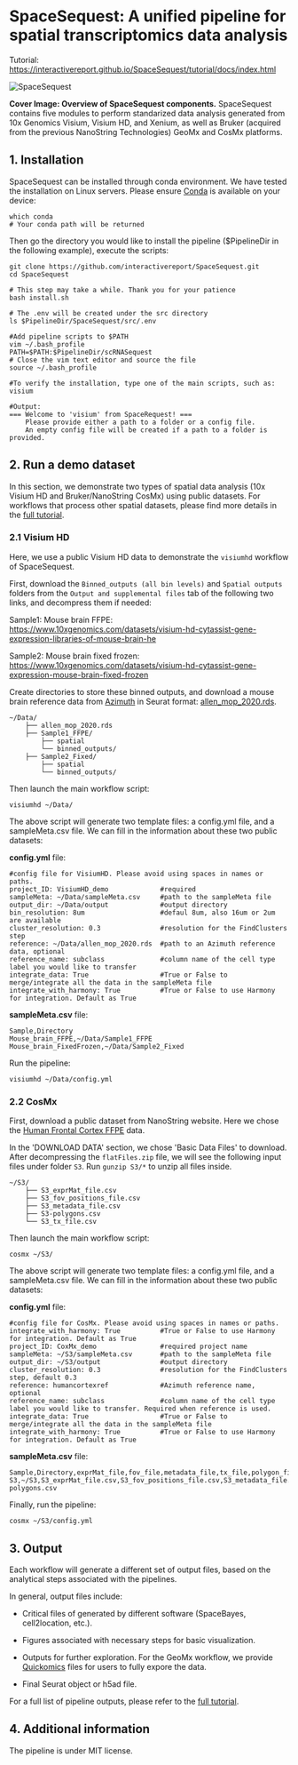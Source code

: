 # SpaceSequest: A unified pipeline for spatial transcriptomics data analysis

Tutorial: https://interactivereport.github.io/SpaceSequest/tutorial/docs/index.html

![SpaceSequest](https://interactivereport.github.io/SpaceSequest/images/Cover.png)

**Cover Image: Overview of SpaceSequest components.** SpaceSequest contains five modules to perform standarized data analysis generated from 10x Genomics Visium, Visium HD, and Xenium, as well as Bruker (acquired from the previous NanoString Technologies) GeoMx and CosMx platforms.

## 1. Installation

SpaceSequest can be installed through conda environment. We have tested the installation on Linux servers. Please ensure [Conda](https://docs.conda.io/en/latest/) is available on your device:

```
which conda
# Your conda path will be returned
```

Then go the directory you would like to install the pipeline ($PipelineDir in the following example), execute the scripts:

```
git clone https://github.com/interactivereport/SpaceSequest.git
cd SpaceSequest

# This step may take a while. Thank you for your patience
bash install.sh

# The .env will be created under the src directory
ls $PipelineDir/SpaceSequest/src/.env

#Add pipeline scripts to $PATH
vim ~/.bash_profile
PATH=$PATH:$PipelineDir/scRNASequest
# Close the vim text editor and source the file
source ~/.bash_profile

#To verify the installation, type one of the main scripts, such as:
visium

#Output:
=== Welcome to 'visium' from SpaceRequest! ===
	Please provide either a path to a folder or a config file.
	An empty config file will be created if a path to a folder is provided.

```



## 2. Run a demo dataset

In this section, we demonstrate two types of spatial data analysis (10x Visium HD and Bruker/NanoString CosMx) using public datasets. For workflows that process other spatial datasets, please find more details in the [full tutorial](https://interactivereport.github.io/SpaceSequest/tutorial/docs/index.html).

### 2.1 Visium HD

Here, we use a public Visium HD data to demonstrate the `visiumhd` workflow of SpaceSequest. 

First, download the `Binned_outputs (all bin levels)` and `Spatial outputs` folders from the `Output and supplemental files` tab of the following two links, and decompress them if needed:

Sample1: Mouse brain FFPE: https://www.10xgenomics.com/datasets/visium-hd-cytassist-gene-expression-libraries-of-mouse-brain-he

Sample2: Mouse brain fixed frozen: https://www.10xgenomics.com/datasets/visium-hd-cytassist-gene-expression-mouse-brain-fixed-frozen

Create directories to store these binned outputs, and download a mouse brain reference data from [Azimuth](https://azimuth.hubmapconsortium.org/references/#Mouse%20-%20Motor%20Cortex) in Seurat format: [allen_mop_2020.rds](https://seurat.nygenome.org/azimuth/demo_datasets/allen_mop_2020.rds).

```
~/Data/
    ├── allen_mop_2020.rds
    ├── Sample1_FFPE/
        ├── spatial
        └── binned_outputs/
    ├── Sample2_Fixed/
        ├── spatial
        └── binned_outputs/
```

Then launch the main workflow script:

```
visiumhd ~/Data/
```

The above script will generate two template files: a config.yml file, and a sampleMeta.csv file. We can fill in the information about these two public datasets:

**config.yml** file:
```
#config file for VisiumHD. Please avoid using spaces in names or paths.
project_ID: VisiumHD_demo             #required
sampleMeta: ~/Data/sampleMeta.csv     #path to the sampleMeta file
output_dir: ~/Data/output             #output directory
bin_resolution: 8um                   #defaul 8um, also 16um or 2um are available
cluster_resolution: 0.3               #resolution for the FindClusters step
reference: ~/Data/allen_mop_2020.rds  #path to an Azimuth reference data, optional 
reference_name: subclass              #column name of the cell type label you would like to transfer
integrate_data: True                  #True or False to merge/integrate all the data in the sampleMeta file
integrate_with_harmony: True          #True or False to use Harmony for integration. Default as True
```

**sampleMeta.csv** file:
```
Sample,Directory
Mouse_brain_FFPE,~/Data/Sample1_FFPE
Mouse_brain_FixedFrozen,~/Data/Sample2_Fixed
```

Run the pipeline:
```
visiumhd ~/Data/config.yml
```

### 2.2 CosMx

First, download a public dataset from NanoString website. Here we chose the [Human Frontal Cortex FFPE](https://nanostring.com/products/cosmx-spatial-molecular-imager/ffpe-dataset/human-frontal-cortex-ffpe-dataset/) data.

In the 'DOWNLOAD DATA' section, we chose 'Basic Data Files' to download. After decompressing the `flatFiles.zip` file, we will see the following input files under folder `S3`. Run `gunzip S3/*` to unzip all files inside.

```
~/S3/
    ├── S3_exprMat_file.csv
    ├── S3_fov_positions_file.csv
    ├── S3_metadata_file.csv
    ├── S3-polygons.csv
    └── S3_tx_file.csv
```

Then launch the main workflow script:

```
cosmx ~/S3/
```

The above script will generate two template files: a config.yml file, and a sampleMeta.csv file. We can fill in the information about these two public datasets:

**config.yml** file:
```
#config file for CosMx. Please avoid using spaces in names or paths.
integrate_with_harmony: True          #True or False to use Harmony for integration. Default as True
project_ID: CoxMx_demo                #required project name
sampleMeta: ~/S3/sampleMeta.csv       #path to the sampleMeta file
output_dir: ~/S3/output               #output directory
cluster_resolution: 0.3               #resolution for the FindClusters step, default 0.3
reference: humancortexref             #Azimuth reference name, optional 
reference_name: subclass              #column name of the cell type label you would like to transfer. Required when reference is used.
integrate_data: True                  #True or False to merge/integrate all the data in the sampleMeta file
integrate_with_harmony: True          #True or False to use Harmony for integration. Default as True
```

**sampleMeta.csv** file:
```
Sample,Directory,exprMat_file,fov_file,metadata_file,tx_file,polygon_file
S3,~/S3,S3_exprMat_file.csv,S3_fov_positions_file.csv,S3_metadata_file.csv,S3_tx_file.csv,S3-polygons.csv
```

Finally, run the pipeline:
```
cosmx ~/S3/config.yml
```

## 3. Output

Each workflow will generate a different set of output files, based on the analytical steps associated with the pipelines.

In general, output files include:

 - Critical files of generated by different software (SpaceBayes, cell2location, etc.).

 - Figures associated with necessary steps for basic visualization.

 - Outputs for further exploration. For the GeoMx workflow, we provide [Quickomics](https://academic.oup.com/bioinformatics/article/37/20/3670/6254183) files for users to fully expore the data.

 - Final Seurat object or h5ad file.

For a full list of pipeline outputs, please refer to the [full tutorial](https://interactivereport.github.io/SpaceSequest/tutorial/docs/index.html).

## 4. Additional information

The pipeline is under MIT license.

